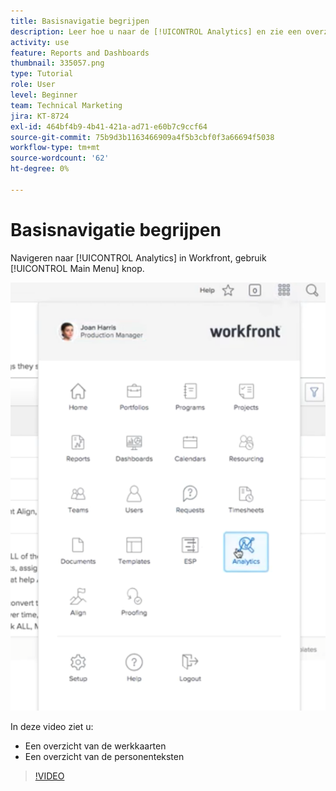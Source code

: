 ```yaml
---
title: Basisnavigatie begrijpen
description: Leer hoe u naar de [!UICONTROL Analytics] en zie een overzicht van de werkkaarten en de personenteksten in Workfront.
activity: use
feature: Reports and Dashboards
thumbnail: 335057.png
type: Tutorial
role: User
level: Beginner
team: Technical Marketing
jira: KT-8724
exl-id: 464bf4b9-4b41-421a-ad71-e60b7c9ccf64
source-git-commit: 75b9d3b1163466909a4f5b3cbf0f3a66694f5038
workflow-type: tm+mt
source-wordcount: '62'
ht-degree: 0%

---
```


# Basisnavigatie begrijpen

Navigeren naar [!UICONTROL Analytics] in Workfront, gebruik [!UICONTROL Main Menu] knop.

![Een afbeelding om de [!UICONTROL Analytics] in de Workfront [!UICONTROL main menu]](assets/Navigate-NWE.png)

In deze video ziet u:

* Een overzicht van de werkkaarten
* Een overzicht van de personenteksten

>[!VIDEO](https://video.tv.adobe.com/v/335057/?quality=12&learn=on)
